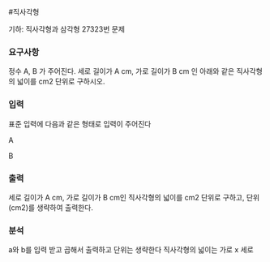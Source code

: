 #직사각형
<p>
기하: 직사각형과 삼각형 27323번 문제
</p>

### 요구사항

<p>
정수 A, B 가 주어진다. 세로 길이가 A cm, 가로 길이가 B cm 인 아래와 같은 직사각형의 넓이를 cm2 단위로 구하시오.
</p>

### 입력
표준 입력에 다음과 같은 형태로 입력이 주어진다 

A

B


### 출력
세로 길이가 A cm, 가로 길이가 B cm인 직사각형의 넓이를 cm2 단위로 구하고, 단위 (cm2)를 생략하여 출력한다.


### 분석
a와 b를 입력 받고 곱해서 출력하고 단위는 생략한다
직사각형의 넓이는 가로 x 세로